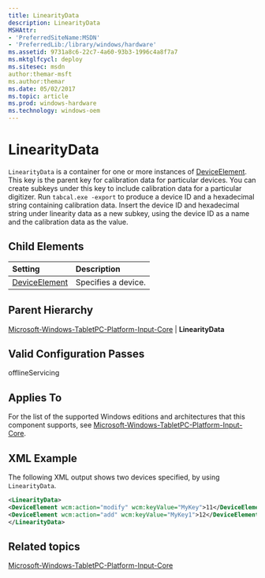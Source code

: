 ```yaml
---
title: LinearityData
description: LinearityData
MSHAttr:
- 'PreferredSiteName:MSDN'
- 'PreferredLib:/library/windows/hardware'
ms.assetid: 9731a8c6-22c7-4a60-93b3-1996c4a8f7a7
ms.mktglfcycl: deploy
ms.sitesec: msdn
author:themar-msft
ms.author:themar
ms.date: 05/02/2017
ms.topic: article
ms.prod: windows-hardware
ms.technology: windows-oem
---
```

# LinearityData

`LinearityData` is a container for one or more instances of [DeviceElement](microsoft-windows-tabletpc-platform-input-core-linearitydata-deviceelement.md). This key is the parent key for calibration data for particular devices. You can create subkeys under this key to include calibration data for a particular digitizer. Run `tabcal.exe -export` to produce a device ID and a hexadecimal string containing calibration data. Insert the device ID and hexadecimal string under linearity data as a new subkey, using the device ID as a name and the calibration data as the value.

## Child Elements

| Setting                 | Description                                                                           |
|:------------------------|:--------------------------------------------------------------------------------------|
| [DeviceElement](microsoft-windows-tabletpc-platform-input-core-linearitydata-deviceelement.md) | Specifies a device. |

## Parent Hierarchy

[Microsoft-Windows-TabletPC-Platform-Input-Core](microsoft-windows-tabletpc-platform-input-core.md) | **LinearityData**

## Valid Configuration Passes

offlineServicing

## Applies To

For the list of the supported Windows editions and architectures that this component supports, see [Microsoft-Windows-TabletPC-Platform-Input-Core](microsoft-windows-tabletpc-platform-input-core.md).

## XML Example

The following XML output shows two devices specified, by using `LinearityData`.

```XML
<LinearityData>
<DeviceElement wcm:action="modify" wcm:keyValue="MyKey">11</DeviceElement>
<DeviceElement wcm:action="add" wcm:keyValue="MyKey1">12</DeviceElement>
</LinearityData>
```

## Related topics

[Microsoft-Windows-TabletPC-Platform-Input-Core](microsoft-windows-tabletpc-platform-input-core.md)

